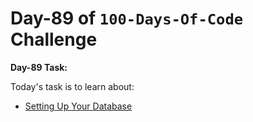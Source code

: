 # Day-89 of `100-Days-Of-Code` Challenge

**Day-89 Task:**

Today's task is to learn about:

- [Setting Up Your Database](https://nextjs.org/learn/dashboard-app/setting-up-your-database)